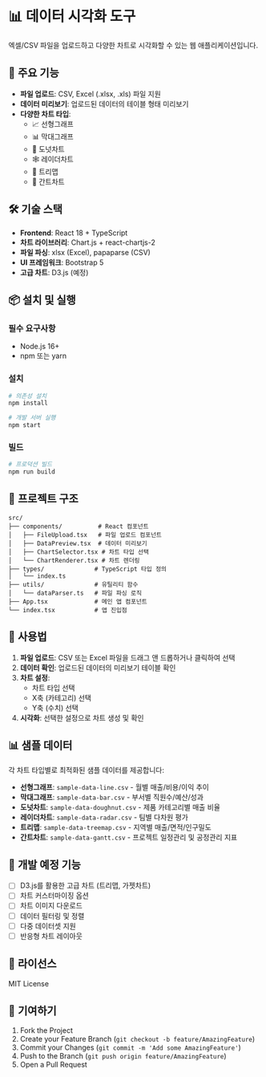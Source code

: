# 📊 데이터 시각화 도구

엑셀/CSV 파일을 업로드하고 다양한 차트로 시각화할 수 있는 웹 애플리케이션입니다.

## 🚀 주요 기능

- **파일 업로드**: CSV, Excel (.xlsx, .xls) 파일 지원
- **데이터 미리보기**: 업로드된 데이터의 테이블 형태 미리보기
- **다양한 차트 타입**:
  - 📈 선형그래프
  - 📊 막대그래프
  - 🍩 도넛차트
  - 🕸 레이더차트
  - 🌳 트리맵
  - 📅 간트차트

## 🛠️ 기술 스택

- **Frontend**: React 18 + TypeScript
- **차트 라이브러리**: Chart.js + react-chartjs-2
- **파일 파싱**: xlsx (Excel), papaparse (CSV)
- **UI 프레임워크**: Bootstrap 5
- **고급 차트**: D3.js (예정)

## 📦 설치 및 실행

### 필수 요구사항
- Node.js 16+ 
- npm 또는 yarn

### 설치
```bash
# 의존성 설치
npm install

# 개발 서버 실행
npm start
```

### 빌드
```bash
# 프로덕션 빌드
npm run build
```

## 📁 프로젝트 구조

```
src/
├── components/          # React 컴포넌트
│   ├── FileUpload.tsx   # 파일 업로드 컴포넌트
│   ├── DataPreview.tsx  # 데이터 미리보기
│   ├── ChartSelector.tsx # 차트 타입 선택
│   └── ChartRenderer.tsx # 차트 렌더링
├── types/              # TypeScript 타입 정의
│   └── index.ts
├── utils/              # 유틸리티 함수
│   └── dataParser.ts   # 파일 파싱 로직
├── App.tsx             # 메인 앱 컴포넌트
└── index.tsx           # 앱 진입점
```

## 🎯 사용법

1. **파일 업로드**: CSV 또는 Excel 파일을 드래그 앤 드롭하거나 클릭하여 선택
2. **데이터 확인**: 업로드된 데이터의 미리보기 테이블 확인
3. **차트 설정**: 
   - 차트 타입 선택
   - X축 (카테고리) 선택
   - Y축 (수치) 선택
4. **시각화**: 선택한 설정으로 차트 생성 및 확인

## 📊 샘플 데이터

각 차트 타입별로 최적화된 샘플 데이터를 제공합니다:

- **선형그래프**: `sample-data-line.csv` - 월별 매출/비용/이익 추이
- **막대그래프**: `sample-data-bar.csv` - 부서별 직원수/예산/성과
- **도넛차트**: `sample-data-doughnut.csv` - 제품 카테고리별 매출 비율
- **레이더차트**: `sample-data-radar.csv` - 팀별 다차원 평가
- **트리맵**: `sample-data-treemap.csv` - 지역별 매출/면적/인구밀도
- **간트차트**: `sample-data-gantt.csv` - 프로젝트 일정관리 및 공정관리 지표

## 🔧 개발 예정 기능

- [ ] D3.js를 활용한 고급 차트 (트리맵, 가젯차트)
- [ ] 차트 커스터마이징 옵션
- [ ] 차트 이미지 다운로드
- [ ] 데이터 필터링 및 정렬
- [ ] 다중 데이터셋 지원
- [ ] 반응형 차트 레이아웃

## 📝 라이선스

MIT License

## 🤝 기여하기

1. Fork the Project
2. Create your Feature Branch (`git checkout -b feature/AmazingFeature`)
3. Commit your Changes (`git commit -m 'Add some AmazingFeature'`)
4. Push to the Branch (`git push origin feature/AmazingFeature`)
5. Open a Pull Request 